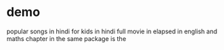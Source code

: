 # demo
popular songs in hindi for kids in hindi full movie in 
elapsed in english and maths chapter in the same package is the 
